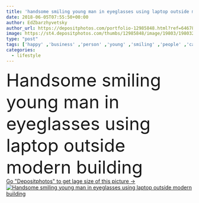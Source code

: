 ```yaml
---
title: 'handsome smiling young man in eyeglasses using laptop outside modern building'
date: 2018-06-05T07:55:50+00:00
author: EdZbarzhyvetsky
author_url: https://depositphotos.com/portfolio-12985848.html?ref=64678756
image: https://st4.depositphotos.com/thumbs/12985848/image/19803/198032546/api_thumb_450.jpg?forcejpeg=true
type: "post"
tags: ['happy' ,'business' ,'person' ,'young' ,'smiling' ,'people' ,'caucasian' ,'male' ,'youth' ,'man' ,'european' ,'drink' ,'urban' ,'beverage' ,'electronic' ,'laptop' ,'professional' ,'lifestyle' ,'work' ,'businessman' ,'using' ,'profession' ,'alone' ,'outside' ,'eyeglasses' ,'handsome' ,'worker' ,'gadget' ,'daylight' ,'networking' ,'daytime' ,'blogger' ,'self employed' ,'freelance' ,'freelancer' ,'copy space' ,'formal wear' ,'paper cup' ,'coffee to go' ,'digital device' ,'Caucasian Man' ,'remote work' ]
categories: 
  - lifestyle
---
```

<div aling="center">
            <font size="60"> Handsome smiling young man in eyeglasses using laptop outside modern building</font>   
</div>
<div>
    <a href='https://depositphotos.com/198032546/stock-photo-handsome-smiling-young-man-eyeglasses.html?ref=64678756' target=_blank > Go "Depositphotos" to get lage size of this picture ->
        <img href='https://depositphotos.com/198032546/stock-photo-handsome-smiling-young-man-eyeglasses.html?ref=64678756' src='https://st4.depositphotos.com/12985848/19803/i/950/depositphotos_198032546-stock-photo-handsome-smiling-young-man-eyeglasses.jpg?forcejpeg=true' alt='Handsome smiling young man in eyeglasses using laptop outside modern building' >
    </a>
</div>
